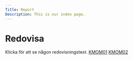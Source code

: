 ```yaml
---
Title: Report
Description: This is our index page.
---
```


Redovisa
==========================

Klicka för att se någon redovisningstext.
<a href="%base_url%?report/kmom01">KMOM01</a>
<a href="%base_url%?report/kmom02">KMOM02</a>

